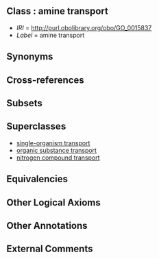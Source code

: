 
## Class : amine transport

 * *IRI* = http://purl.obolibrary.org/obo/GO_0015837
 * *Label* = amine transport

## Synonyms


## Cross-references


## Subsets


## Superclasses

 * [single-organism transport](../../GO/65/GO_0044765.md)
 * [organic substance transport](../../GO/02/GO_0071702.md)
 * [nitrogen compound transport](../../GO/05/GO_0071705.md)

## Equivalencies


## Other Logical Axioms


## Other Annotations


## External Comments

